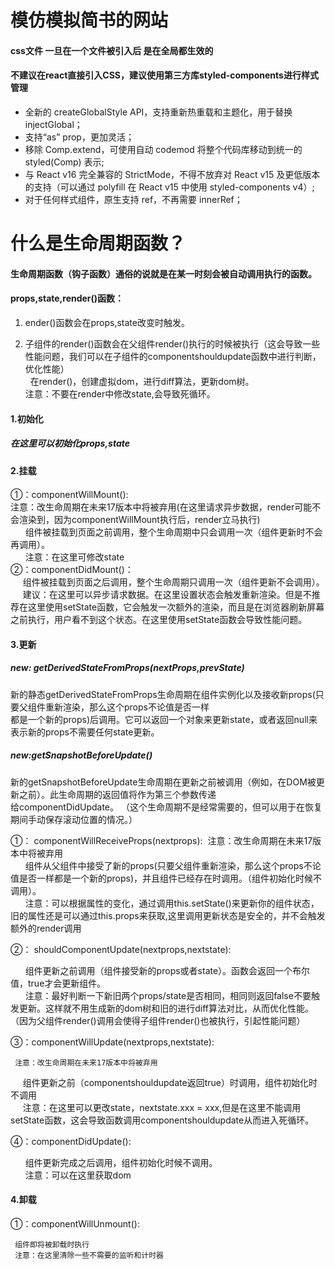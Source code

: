 # 模仿模拟简书的网站
#### css文件 一旦在一个文件被引入后 是在全局都生效的
#### 不建议在react直接引入CSS，建议使用第三方库styled-components进行样式管理

*  全新的 createGlobalStyle API，支持重新热重载和主题化，用于替换 injectGlobal；  
*  支持“as” prop，更加灵活；  
*  移除 Comp.extend，可使用自动 codemod 将整个代码库移动到统一的 styled(Comp) 表示;
*  与 React v16 完全兼容的 StrictMode，不得不放弃对 React v15 及更低版本的支持（可以通过 polyfill 在 React v15 中使用 styled-components v4）;  
*  对于任何样式组件，原生支持 ref，不再需要 innerRef；

# 什么是生命周期函数？

#### 生命周期函数（钩子函数）通俗的说就是在某一时刻会被自动调用执行的函数。  
#### props,state,render()函数： 

 1. ender()函数会在props,state改变时触发。

 2. 子组件的render()函数会在父组件render()执行的时候被执行（这会导致一些性能问题，我们可以在子组件的componentshouldupdate函数中进行判断，优化性能）  
    在render()，创建虚拟dom，进行diff算法，更新dom树。  
    注意：不要在render中修改state,会导致死循环。  
####  1.初始化  
##### 在这里可以初始化props,state

####  2.挂载
 ①：componentWillMount():    
      注意：改生命周期在未来17版本中将被弃用(在这里请求异步数据，render可能不会渲染到，因为componentWillMount执行后，render立马执行)  
      组件被挂载到页面之前调用，整个生命周期中只会调用一次（组件更新时不会再调用）。  
      注意：在这里可修改state  
 ②：componentDidMount()：  
     组件被挂载到页面之后调用，整个生命周期只调用一次（组件更新不会调用）。  
     建议：在这里可以异步请求数据。在这里设置状态会触发重新渲染。但是不推荐在这里使用setState函数，它会触发一次额外的渲染，而且是在浏览器刷新屏幕之前执行，用户看不到这个状态。在这里使用setState函数会导致性能问题。  

#### 3.更新
 ##### new: getDerivedStateFromProps(nextProps,prevState)   

 新的静态getDerivedStateFromProps生命周期在组件实例化以及接收新props(只要父组件重新渲染，那么这个props不论值是否一样  
 都是一个新的props)后调用。它可以返回一个对象来更新state，或者返回null来表示新的props不需要任何state更新。

 ##### new:getSnapshotBeforeUpdate()  

 新的getSnapshotBeforeUpdate生命周期在更新之前被调用（例如，在DOM被更新之前）。此生命周期的返回值将作为第三个参数传递  
 给componentDidUpdate。 （这个生命周期不是经常需要的，但可以用于在恢复期间手动保存滚动位置的情况。）

①： componentWillReceiveProps(nextprops):  
      注意：改生命周期在未来17版本中将被弃用   
      组件从父组件中接受了新的props(只要父组件重新渲染，那么这个props不论值是否一样都是一个新的props)，并且组件已经存在时调用。（组件初始化时候不调用）。  
      注意：可以根据属性的变化，通过调用this.setState()来更新你的组件状态，旧的属性还是可以通过this.props来获取,这里调用更新状态是安全的，并不会触发额外的render调用  

②： shouldComponentUpdate(nextprops,nextstate):  

      组件更新之前调用（组件接受新的props或者state）。函数会返回一个布尔值，true才会更新组件。  
      注意：最好判断一下新旧两个props/state是否相同，相同则返回false不要触发更新。这样就不用生成新的dom树和旧的进行diff算法对比，从而优化性能。（因为父组件render()调用会使得子组件render()也被执行，引起性能问题）  

③：componentWillUpdate(nextprops,nextstate):    

     注意：改生命周期在未来17版本中将被弃用  
     组件更新之前（componentshouldupdate返回true）时调用，组件初始化时不调用  
     注意：在这里可以更改state，nextstate.xxx = xxx,但是在这里不能调用setState函数，这会导致函数调用componentshouldupdate从而进入死循环。  

④：componentDidUpdate():  

      组件更新完成之后调用，组件初始化时候不调用。  
      注意：可以在这里获取dom  


#### 4.卸载

①：componentWillUnmount():  

     组件即将被卸载时执行
     注意：在这里清除一些不需要的监听和计时器



